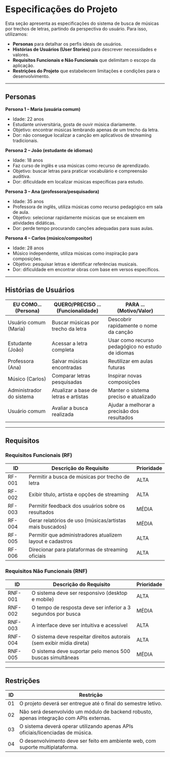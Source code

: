 # Especificações do Projeto  

Esta seção apresenta as especificações do sistema de busca de músicas por trechos de letras, partindo da perspectiva do usuário. Para isso, utilizamos:  

- **Personas** para detalhar os perfis ideais de usuários.  
- **Histórias de Usuários (User Stories)** para descrever necessidades e valores.  
- **Requisitos Funcionais e Não Funcionais** que delimitam o escopo da aplicação.  
- **Restrições do Projeto** que estabelecem limitações e condições para o desenvolvimento.  

---

## Personas  

**Persona 1 – Maria (usuária comum)**  
- Idade: 22 anos  
- Estudante universitária, gosta de ouvir música diariamente.  
- Objetivo: encontrar músicas lembrando apenas de um trecho da letra.  
- Dor: não consegue localizar a canção em aplicativos de streaming tradicionais.  

**Persona 2 – João (estudante de idiomas)**  
- Idade: 18 anos  
- Faz curso de inglês e usa músicas como recurso de aprendizado.  
- Objetivo: buscar letras para praticar vocabulário e compreensão auditiva.  
- Dor: dificuldade em localizar músicas específicas para estudo.  

**Persona 3 – Ana (professora/pesquisadora)**  
- Idade: 35 anos  
- Professora de inglês, utiliza músicas como recurso pedagógico em sala de aula.  
- Objetivo: selecionar rapidamente músicas que se encaixem em atividades didáticas.  
- Dor: perde tempo procurando canções adequadas para suas aulas.  

**Persona 4 – Carlos (músico/compositor)**  
- Idade: 28 anos  
- Músico independente, utiliza músicas como inspiração para composições.  
- Objetivo: pesquisar letras e identificar referências musicais.  
- Dor: dificuldade em encontrar obras com base em versos específicos.  

---

## Histórias de Usuários  

| EU COMO... (Persona)      | QUERO/PRECISO ... (Funcionalidade)   | PARA ... (Motivo/Valor)                        |  
|----------------------------|--------------------------------------|------------------------------------------------|  
| Usuário comum (Maria)      | Buscar músicas por trecho da letra   | Descobrir rapidamente o nome da canção         |  
| Estudante (João)           | Acessar a letra completa             | Usar como recurso pedagógico no estudo de idiomas |  
| Professora (Ana)           | Salvar músicas encontradas           | Reutilizar em aulas futuras                    |  
| Músico (Carlos)            | Comparar letras pesquisadas          | Inspirar novas composições                     |  
| Administrador do sistema   | Atualizar a base de letras e artistas| Manter o sistema preciso e atualizado          |  
| Usuário comum              | Avaliar a busca realizada            | Ajudar a melhorar a precisão dos resultados    |  

---

## Requisitos  

### Requisitos Funcionais (RF)  

| ID     | Descrição do Requisito                                         | Prioridade |  
|--------|----------------------------------------------------------------|------------|  
| RF-001 | Permitir a busca de músicas por trecho de letra                | ALTA       |  
| RF-002 | Exibir título, artista e opções de streaming                   | ALTA       |  
| RF-003 | Permitir feedback dos usuários sobre os resultados             | MÉDIA      |  
| RF-004 | Gerar relatórios de uso (músicas/artistas mais buscados)       | MÉDIA      |  
| RF-005 | Permitir que administradores atualizem layout e cadastros      | ALTA       |  
| RF-006 | Direcionar para plataformas de streaming oficiais              | ALTA       |  

### Requisitos Não Funcionais (RNF)  

| ID      | Descrição do Requisito                                         | Prioridade |  
|---------|----------------------------------------------------------------|------------|  
| RNF-001 | O sistema deve ser responsivo (desktop e mobile)              | ALTA       |  
| RNF-002 | O tempo de resposta deve ser inferior a 3 segundos por busca  | MÉDIA      |  
| RNF-003 | A interface deve ser intuitiva e acessível                    | ALTA       |  
| RNF-004 | O sistema deve respeitar direitos autorais (sem exibir mídia direta) | ALTA  |  
| RNF-005 | O sistema deve suportar pelo menos 500 buscas simultâneas     | MÉDIA      |  

---

## Restrições  

| ID   | Restrição                                                                 |  
|------|----------------------------------------------------------------------------|  
| 01   | O projeto deverá ser entregue até o final do semestre letivo.             |  
| 02   | Não será desenvolvido um módulo de backend robusto, apenas integração com APIs externas. |  
| 03   | O sistema deverá operar utilizando apenas APIs oficiais/licenciadas de música. |  
| 04   | O desenvolvimento deve ser feito em ambiente web, com suporte multiplataforma. |  
